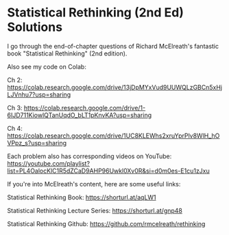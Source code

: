 # Statistical Rethinking (2nd Ed) Solutions
I go through the end-of-chapter questions of Richard McElreath's fantastic book "Statistical Rethinking" (2nd edition).

Also see my code on Colab: 

Ch 2: https://colab.research.google.com/drive/13jDpMYxVud9UUWQLzGBCn5xHjLJVnhu7?usp=sharing

Ch 3: https://colab.research.google.com/drive/1-6IJD711KiowlQTanUqdO_bLT1pKnvKA?usp=sharing

Ch 4: https://colab.research.google.com/drive/1UC8KLEWhs2xruYprPlv8WlH_hOVPpz_s?usp=sharing


Each problem also has corresponding videos on YouTube: https://youtube.com/playlist?list=PL4OalocKlC1R5dZCaD9AHP96Uwkl0Xv0R&si=d0m0es-E1cu1zJxu


If you're into McElreath's content, here are some useful links:

Statistical Rethinking Book: https://shorturl.at/aqLW1

Statistical Rethinking Lecture Series: https://shorturl.at/gnp48

Statistical Rethinking Github: https://github.com/rmcelreath/rethinking
